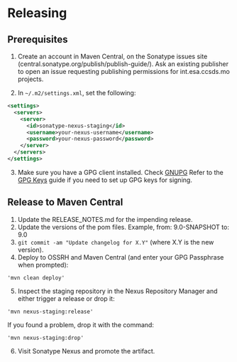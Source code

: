 Releasing
=========

Prerequisites
-------------

1. Create an account in Maven Central, on the Sonatype issues site (central.sonatype.org/publish/publish-guide/). Ask an existing publisher to open an issue requesting publishing permissions for int.esa.ccsds.mo projects.

2. In `~/.m2/settings.xml`, set the following:

```xml
<settings>
  <servers>
    <server>
      <id>sonatype-nexus-staging</id>
      <username>your-nexus-username</username>
      <password>your-nexus-password</password>
    </server>
  </servers>
</settings>
```

3. Make sure you have a GPG client installed. Check [GNUPG][gnupg]
Refer to the [GPG Keys][example] guide if you need to set up GPG keys for signing.

Release to Maven Central
-------------

1. Update the RELEASE_NOTES.md for the impending release.
2. Update the versions of the pom files. Example, from: 9.0-SNAPSHOT to: 9.0
3. `git commit -am "Update changelog for X.Y"` (where X.Y is the new version).
4. Deploy to OSSRH and Maven Central (and enter your GPG Passphrase when prompted):
```
'mvn clean deploy'
```
5. Inspect the staging repository in the Nexus Repository Manager and either trigger a release or drop it:
```
'mvn nexus-staging:release'
```
If you found a problem, drop it with the command:
```
'mvn nexus-staging:drop'
```

6. Visit Sonatype Nexus and promote the artifact.


 [gnupg]: https://www.gnupg.org/
 [example]: https://square.github.io/okio/releasing/#prerequisite-gpg-keys
